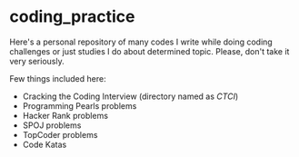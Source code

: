 # coding_practice

Here's a personal repository of many codes I write while doing coding challenges
or just studies I do about determined topic. Please, don't take it very seriously. 

Few things included here:

- Cracking the Coding Interview (directory named as *CTCI*)
- Programming Pearls problems
- Hacker Rank problems
- SPOJ problems
- TopCoder problems
- Code Katas
